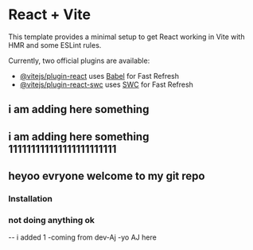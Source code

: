 # React + Vite

This template provides a minimal setup to get React working in Vite with HMR and some ESLint rules.

Currently, two official plugins are available:

- [@vitejs/plugin-react](https://github.com/vitejs/vite-plugin-react/blob/main/packages/plugin-react/README.md) uses [Babel](https://babeljs.io/) for Fast Refresh
- [@vitejs/plugin-react-swc](https://github.com/vitejs/vite-plugin-react-swc) uses [SWC](https://swc.rs/) for Fast Refresh



## i am adding here something
## i am adding here something 111111111111111111111111
## heyoo evryone welcome to my git  repo
### Installation
### not doing anything ok
-- i added 1
-coming from dev-Aj
-yo AJ here

